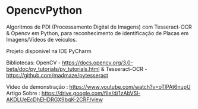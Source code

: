 # OpencvPython

Algoritmos de PDI (Processamento Digital de Imagens) com Tesseract-OCR & Opencv em Python, para reconhecimento de identificação de Placas em Imagens/Vídeos de veículos.

Projeto disponivel na IDE PyCharm

Bibliotecas: OpenCV - https://docs.opencv.org/3.0-beta/doc/py_tutorials/py_tutorials.html
& Tesseract-OCR - https://github.com/madmaze/pytesseract

Video de demonstração : https://www.youtube.com/watch?v=oTlPAt6nupU
Artigo Sobre : https://drive.google.com/file/d/1zAbVSl-AKDLUeEcDhEHDRGX9bqK-2CRF/view

